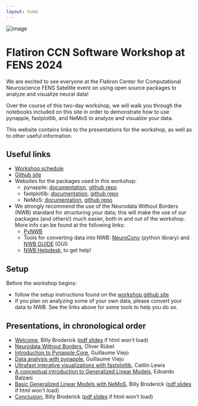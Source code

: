 ```yaml
---
layout: home
---
```


![image](/assets/fens2024-banner.jpg)

# Flatiron CCN Software Workshop at FENS 2024

We are excited to see everyone at the Flatiron Center for Computational Neuroscience FENS Satellite event on using open source packages to analyze and visualize neural data!

Over the course of this two-day workshop, we will walk you through the notebooks included on this site in order to demonstrate how to use pynapple, fastplotlib, and NeMoS to analyze and visualize your data.

This website contains links to the presentations for the workshop, as well as to other useful information.

## Useful links

- [Workshop schedule](https://indd.adobe.com/view/b2801079-d3e8-4dfb-80bd-92ca5806bc6a)
- [Github site](https://flatironinstitute.github.io/ccn-software-fens-2024/)
- Websites for the packages used in this workshop:
    - pynapple: [documentation](https://pynapple-org.github.io/pynapple/), [github repo](https://github.com/pynapple-org/pynapple)
    - fastplotlib: [documentation](https://fastplotlib.readthedocs.io/en/latest/), [github repo](https://github.com/fastplotlib/fastplotlib)
    - NeMoS: [documentation](https://nemos.readthedocs.io/en/latest/), [github repo](https://github.com/flatironinstitute/nemos)
- We strongly recommend the use of the Neurodata Without Borders (NWB) standard for structuring your data; this will make the use of our packages (and others!) much easier, both in and out of the workshop. More info can be found at the following links:
    - [PyNWB](https://pynwb.readthedocs.io/en/latest/)
    - Tools for converting data into NWB: [NeuroConv](https://neuroconv.readthedocs.io/en/main/) (python library) and [NWB GUIDE](https://nwb-guide.readthedocs.io/en/latest/) (GUI)
    - [NWB Helpdesk](https://github.com/NeurodataWithoutBorders/helpdesk/discussions), to get help!

## Setup

Before the workshop begins:
- follow the setup instructions found on the [workshop github site](https://flatironinstitute.github.io/ccn-software-fens-2024/)
- if you plan on analyzing some of your own data, please convert your data to NWB. See the links above for some tools to help you do so.

## Presentations, in chronological order

- [Welcome](welcome), Billy Broderick ([pdf slides](https://users.flatironinstitute.org/~wbroderick/presentations/fens-2024/welcome.pdf) if html won't load)
- [Neurodata Without Borders](https://users.flatironinstitute.org/~wbroderick/presentations/fens-2024/2024_06_22_CCN_at_FENS_NWB_Ruebel.pdf), Oliver Rübel
- [Introduction to Pynapple Core](https://users.flatironinstitute.org/~wbroderick/presentations/fens-2024/Introduction%20to%20pynapple%20core.pdf), Guillaume Viejo
- [Data analysis with pynapple](https://users.flatironinstitute.org/~wbroderick/presentations/fens-2024/Data%20analysis%20with%20pynapple.pdf), Guillaume Viejo
- [Ultrafast interative visualizations with fastplotlib](https://users.flatironinstitute.org/~wbroderick/presentations/fens-2024/fastplotlib-fens.pdf), Caitlin Lewis
- [A conceptual introduction to Generalized Linear Models](https://users.flatironinstitute.org/~wbroderick/presentations/fens-2024/glm_intro_FENS_2024.pdf), Edoardo Balzani
- [Basic Generalized Linear Models with NeMoS](current_injection), Billy Broderick ([pdf slides](https://users.flatironinstitute.org/~wbroderick/presentations/fens-2024/current_injection.pdf) if html won't load)
- [Conclusion](conclusion), Billy Broderick ([pdf slides](https://users.flatironinstitute.org/~wbroderick/presentations/fens-2024/conclusion.pdf) if html won't load)
